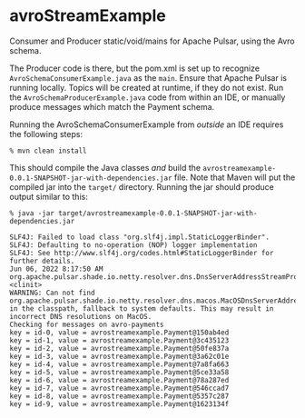 # avroStreamExample
Consumer and Producer static/void/mains for Apache Pulsar, using the Avro schema.

The Producer code is there, but the pom.xml is set up to recognize `AvroSchemaConsumerExample.java` as the `main`.
Ensure that Apache Pulsar is running locally.  Topics will be created at runtime, if they do not exist.
Run the `AvroSchemaProducerExample.java` code from within an IDE, or manually produce messages which match the Payment schema.

Running the AvroSchemaConsumerExample from _outside_ an IDE requires the following steps:

```
% mvn clean install
```

This should compile the Java classes _and_ build the `avrostreamexample-0.0.1-SNAPSHOT-jar-with-dependencies.jar` file.
Note that Maven will put the compiled jar into the `target/` directory.  Running the jar should produce output similar to this:

```
% java -jar target/avrostreamexample-0.0.1-SNAPSHOT-jar-with-dependencies.jar

SLF4J: Failed to load class "org.slf4j.impl.StaticLoggerBinder".
SLF4J: Defaulting to no-operation (NOP) logger implementation
SLF4J: See http://www.slf4j.org/codes.html#StaticLoggerBinder for further details.
Jun 06, 2022 8:17:50 AM org.apache.pulsar.shade.io.netty.resolver.dns.DnsServerAddressStreamProviders <clinit>
WARNING: Can not find org.apache.pulsar.shade.io.netty.resolver.dns.macos.MacOSDnsServerAddressStreamProvider in the classpath, fallback to system defaults. This may result in incorrect DNS resolutions on MacOS.
Checking for messages on avro-payments
key = id-0, value = avrostreamexample.Payment@150ab4ed
key = id-1, value = avrostreamexample.Payment@3c435123
key = id-2, value = avrostreamexample.Payment@50fe837a
key = id-3, value = avrostreamexample.Payment@3a62c01e
key = id-4, value = avrostreamexample.Payment@7a8fa663
key = id-5, value = avrostreamexample.Payment@5ce33a58
key = id-6, value = avrostreamexample.Payment@78a287ed
key = id-7, value = avrostreamexample.Payment@546ccad7
key = id-8, value = avrostreamexample.Payment@5357c287
key = id-9, value = avrostreamexample.Payment@1623134f
```
